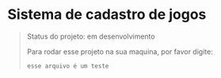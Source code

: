 <h1>Sistema de cadastro de jogos</h1>

> Status do projeto: em desenvolvimento
>
> Para rodar esse projeto na sua maquina, por favor digite:
>
>```
>esse arquivo é um teste
> ```
> 
> 
